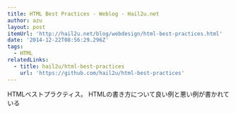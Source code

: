 ```yaml
---
title: HTML Best Practices - Weblog - Hail2u.net
author: azu
layout: post
itemUrl: 'http://hail2u.net/blog/webdesign/html-best-practices.html'
date: '2014-12-22T08:56:29.296Z'
tags:
  - HTML
relatedLinks:
  - title: hail2u/html-best-practices
    url: 'https://github.com/hail2u/html-best-practices'
---
```

HTMLベストプラクティス。
HTMLの書き方について良い例と悪い例が書かれている
